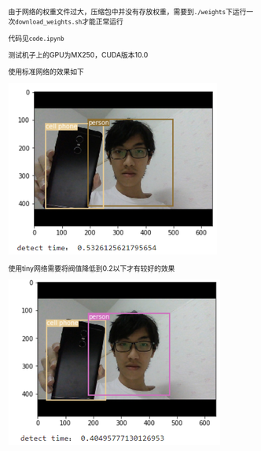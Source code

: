 由于网络的权重文件过大，压缩包中并没有存放权重，需要到`./weights`下运行一次`download_weights.sh`才能正常运行

代码见`code.ipynb`

测试机子上的GPU为MX250，CUDA版本10.0

使用标准网络的效果如下

![image-20191028222855420](实验报告.assets/image-20191028222855420.png)

使用tiny网络需要将阀值降低到0.2以下才有较好的效果

![image-20191028222802444](实验报告.assets/image-20191028222802444.png)